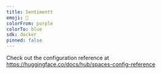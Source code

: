```yaml
---
title: Sentimentt
emoji: 🏃
colorFrom: purple
colorTo: blue
sdk: docker
pinned: false
---
```


Check out the configuration reference at https://huggingface.co/docs/hub/spaces-config-reference
